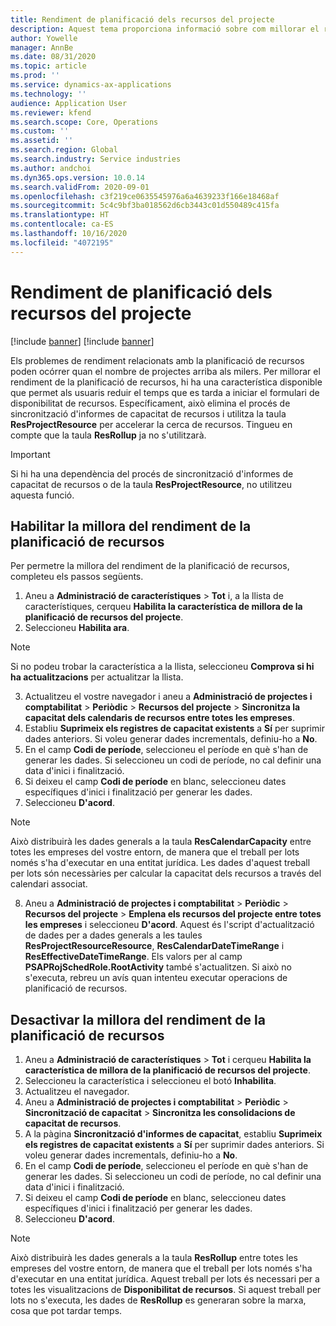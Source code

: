 ```yaml
---
title: Rendiment de planificació dels recursos del projecte
description: Aquest tema proporciona informació sobre com millorar el rendiment de la planificació dels recursos per a un gran nombre de projectes.
author: Yowelle
manager: AnnBe
ms.date: 08/31/2020
ms.topic: article
ms.prod: ''
ms.service: dynamics-ax-applications
ms.technology: ''
audience: Application User
ms.reviewer: kfend
ms.search.scope: Core, Operations
ms.custom: ''
ms.assetid: ''
ms.search.region: Global
ms.search.industry: Service industries
ms.author: andchoi
ms.dyn365.ops.version: 10.0.14
ms.search.validFrom: 2020-09-01
ms.openlocfilehash: c3f219ce0635545976a6a4639233f166e18468af
ms.sourcegitcommit: 5c4c9bf3ba018562d6cb3443c01d550489c415fa
ms.translationtype: HT
ms.contentlocale: ca-ES
ms.lasthandoff: 10/16/2020
ms.locfileid: "4072195"
---
```

# <a name="project-resource-scheduling-performance"></a>Rendiment de planificació dels recursos del projecte

[!include [banner](../includes/banner.md)]
[!include [banner](../includes/preview-banner.md)]


Els problemes de rendiment relacionats amb la planificació de recursos poden ocórrer quan el nombre de projectes arriba als milers. Per millorar el rendiment de la planificació de recursos, hi ha una característica disponible que permet als usuaris reduir el temps que es tarda a iniciar el formulari de disponibilitat de recursos. Específicament, això elimina el procés de sincronització d'informes de capacitat de recursos i utilitza la taula **ResProjectResource** per accelerar la cerca de recursos. Tingueu en compte que la taula **ResRollup** ja no s'utilitzarà.

> [!IMPORTANT]
> Si hi ha una dependència del procés de sincronització d'informes de capacitat de recursos o de la taula **ResProjectResource**, no utilitzeu aquesta funció.

## <a name="enable-resource-scheduling-performance-enhancement"></a>Habilitar la millora del rendiment de la planificació de recursos
Per permetre la millora del rendiment de la planificació de recursos, completeu els passos següents.

1. Aneu a **Administració de característiques** > **Tot** i, a la llista de característiques, cerqueu **Habilita la característica de millora de la planificació de recursos del projecte**.
2. Seleccioneu **Habilita ara**.

> [!NOTE]
> Si no podeu trobar la característica a la llista, seleccioneu **Comprova si hi ha actualitzacions** per actualitzar la llista.

3. Actualitzeu el vostre navegador i aneu a **Administració de projectes i comptabilitat** > **Periòdic** > **Recursos del projecte** > **Sincronitza la capacitat dels calendaris de recursos entre totes les empreses**.
4. Establiu **Suprimeix els registres de capacitat existents** a **Sí** per suprimir dades anteriors. Si voleu generar dades incrementals, definiu-ho a **No**.
5. En el camp **Codi de període**, seleccioneu el període en què s'han de generar les dades. Si seleccioneu un codi de període, no cal definir una data d'inici i finalització.
6. Si deixeu el camp **Codi de període** en blanc, seleccioneu dates específiques d'inici i finalització per generar les dades.
7. Seleccioneu **D'acord**.

 > [!NOTE]
 > Això distribuirà les dades generals a la taula **ResCalendarCapacity** entre totes les empreses del vostre entorn, de manera que el treball per lots només s'ha d'executar en una entitat jurídica. Les dades d'aquest treball per lots són necessàries per calcular la capacitat dels recursos a través del calendari associat.

8. Aneu a **Administració de projectes i comptabilitat** > **Periòdic** > **Recursos del projecte** > **Emplena els recursos del projecte entre totes les empreses** i seleccioneu **D'acord**. Aquest és l'script d'actualització de dades per a dades generals a les taules **ResProjectResourceResource**, **ResCalendarDateTimeRange** i **ResEffectiveDateTimeRange**. Els valors per al camp **PSAPRojSchedRole.RootActivity** també s'actualitzen. Si això no s'executa, rebreu un avís quan intenteu executar operacions de planificació de recursos.
 
## <a name="turn-off-resource-scheduling-performance-enhancement"></a>Desactivar la millora del rendiment de la planificació de recursos

1. Aneu a **Administració de característiques** > **Tot** i cerqueu **Habilita la característica de millora de la planificació de recursos del projecte**.
2. Seleccioneu la característica i seleccioneu el botó **Inhabilita**.
3. Actualitzeu el navegador.
4. Aneu a **Administració de projectes i comptabilitat** > **Periòdic** > **Sincronització de capacitat** > **Sincronitza les consolidacions de capacitat de recursos**.
5. A la pàgina **Sincronització d'informes de capacitat**, establiu **Suprimeix els registres de capacitat existents** a **Sí** per suprimir dades anteriors. Si voleu generar dades incrementals, definiu-ho a **No**.
6. En el camp **Codi de període**, seleccioneu el període en què s'han de generar les dades. Si seleccioneu un codi de període, no cal definir una data d'inici i finalització.
7. Si deixeu el camp **Codi de període** en blanc, seleccioneu dates específiques d'inici i finalització per generar les dades.
8. Seleccioneu **D'acord**.

> [!NOTE]
> Això distribuirà les dades generals a la taula **ResRollup** entre totes les empreses del vostre entorn, de manera que el treball per lots només s'ha d'executar en una entitat jurídica. Aquest treball per lots és necessari per a totes les visualitzacions de **Disponibilitat de recursos**. Si aquest treball per lots no s'executa, les dades de **ResRollup** es generaran sobre la marxa, cosa que pot tardar temps.
